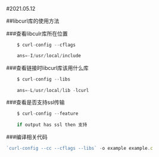 #2021.05.12

##libcurl库的使用方法

###查看libculr库所在位置

```javascript
    $ curl-config --cflags

    ans=-I/usr/local/include
```
###查看链接时libcurl库该用什么库
```javascript
    $ curl-config --libs
    
    ans=-L/usr/local/lib -lcurl
```

###查看是否支持ssl传输
```javascript
    $ curl-config --feature
    
    if output has ssl then 支持
```
###编译相关代码
```javascript
`curl-config --cc --cflags --libs` -o example example.c
```




